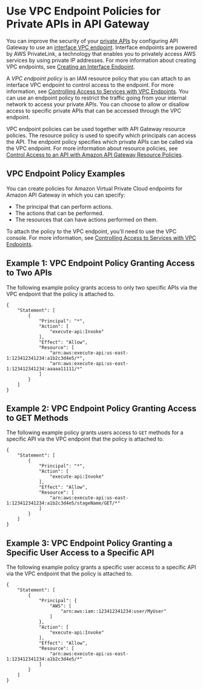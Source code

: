 # Use VPC Endpoint Policies for Private APIs in API Gateway<a name="apigateway-vpc-endpoint-policies"></a>

You can improve the security of your [private APIs](https://docs.aws.amazon.com/apigateway/latest/developerguide/apigateway-private-apis.html) by configuring API Gateway to use an [interface VPC endpoint](https://docs.aws.amazon.com/vpc/latest/userguide/vpce-interface.html)\. Interface endpoints are powered by AWS PrivateLink, a technology that enables you to privately access AWS services by using private IP addresses\. For more information about creating VPC endpoints, see [Creating an Interface Endpoint](https://docs.aws.amazon.com/vpc/latest/userguide/vpce-interface.html#create-interface-endpoint)\.

A *VPC endpoint policy* is an IAM resource policy that you can attach to an interface VPC endpoint to control access to the endpoint\. For more information, see [Controlling Access to Services with VPC Endpoints](https://docs.aws.amazon.com/vpc/latest/userguide/vpc-endpoints-access.html)\. You can use an endpoint policy to restrict the traffic going from your internal network to access your private APIs\. You can choose to allow or disallow access to specific private APIs that can be accessed through the VPC endpoint\.

VPC endpoint policies can be used together with API Gateway resource policies\. The resource policy is used to specify which principals can access the API\. The endpoint policy specifies which private APIs can be called via the VPC endpoint\. For more information about resource policies, see [Control Access to an API with Amazon API Gateway Resource Policies](apigateway-resource-policies.md)\.

## VPC Endpoint Policy Examples<a name="apigateway-vpc-endpoint-policies-examples"></a>

You can create policies for Amazon Virtual Private Cloud endpoints for Amazon API Gateway in which you can specify:
+ The principal that can perform actions\.
+ The actions that can be performed\.
+ The resources that can have actions performed on them\.

To attach the policy to the VPC endpoint, you'll need to use the VPC console\. For more information, see [Controlling Access to Services with VPC Endpoints](https://docs.aws.amazon.com/vpc/latest/userguide/vpc-endpoints-access.html)\.

## Example 1: VPC Endpoint Policy Granting Access to Two APIs<a name="apigateway-vpc-endpoint-policies-example-1"></a>

The following example policy grants access to only two specific APIs via the VPC endpoint that the policy is attached to\.

```
{
    "Statement": [
        {
            "Principal": "*",
            "Action": [
                "execute-api:Invoke"
            ],
            "Effect": "Allow",
            "Resource": [
                "arn:aws:execute-api:us-east-1:123412341234:a1b2c3d4e5/*",
                "arn:aws:execute-api:us-east-1:123412341234:aaaaa11111/*"
            ]
        }
    ]
}
```

## Example 2: VPC Endpoint Policy Granting Access to GET Methods<a name="apigateway-vpc-endpoint-policies-example-2"></a>

The following example policy grants users access to `GET` methods for a specific API via the VPC endpoint that the policy is attached to\.

```
{
    "Statement": [
        {
            "Principal": "*",
            "Action": [
                "execute-api:Invoke"
            ],
            "Effect": "Allow",
            "Resource": [
                "arn:aws:execute-api:us-east-1:123412341234:a1b2c3d4e5/stageName/GET/*"
            ]
        }
    ]
}
```

## Example 3: VPC Endpoint Policy Granting a Specific User Access to a Specific API<a name="apigateway-vpc-endpoint-policies-example-3"></a>

The following example policy grants a specific user access to a specific API via the VPC endpoint that the policy is attached to\.

```
{
    "Statement": [
        {
            "Principal": {
                "AWS": [
                    "arn:aws:iam::123412341234:user/MyUser"
                ]
            },
            "Action": [
                "execute-api:Invoke"
            ],
            "Effect": "Allow",
            "Resource": [
                "arn:aws:execute-api:us-east-1:123412341234:a1b2c3d4e5/*"
            ]
        }
    ]
}
```